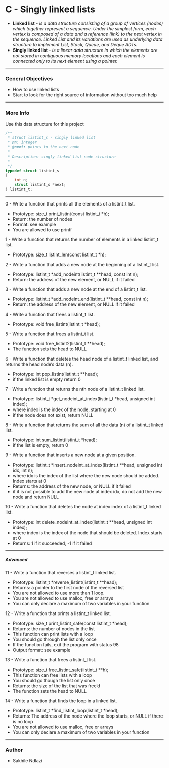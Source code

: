 # C - Singly linked lists # 
* **Linked list** *- is a data structure consisting of a group of vertices (nodes) which together represent a sequence. Under the simplest form, each vertex is composed of a data and a reference (link) to the next vertex in the sequence. Linked List and its variations are used as underlying data structure to implement List, Stack, Queue, and Deque ADTs.*
* **Singly linked list** *- is a linear data structure in which the elements are not stored in contiguous memory locations and each element is connected only to its next element using a pointer.*

------

### General Objectives ###
 * How to use linked lists
 * Start to look for the right source of information without too much help

----
### More Info 
Use this data structure for this project
```c
/**
 * struct listint_s - singly linked list
 * @n: integer
 * @next: points to the next node
 *
 * Description: singly linked list node structure
 *
 */
typedef struct listint_s
{
    int n;
    struct listint_s *next;
} listint_t;
```

------

0 - Write a function that prints all the elements of a listint_t list.
 * Prototype: size_t print_listint(const listint_t *h);
 * Return: the number of nodes
 * Format: see example
 * You are allowed to use printf

1 - Write a function that returns the number of elements in a linked listint_t list.
 * Prototype: size_t listint_len(const listint_t *h);

2 - Write a function that adds a new node at the beginning of a listint_t list.
 * Prototype: listint_t *add_nodeint(listint_t **head, const int n);
 * Return: the address of the new element, or NULL if it failed

3 - Write a function that adds a new node at the end of a listint_t list.
 * Prototype: listint_t *add_nodeint_end(listint_t **head, const int n);
 * Return: the address of the new element, or NULL if it failed

4 - Write a function that frees a listint_t list.
 * Prototype: void free_listint(listint_t *head);

5 - Write a function that frees a listint_t list.
 * Prototype: void free_listint2(listint_t **head);
 * The function sets the head to NULL

6 - Write a function that deletes the head node of a listint_t linked list, and returns the head node’s data (n).
 * Prototype: int pop_listint(listint_t **head);
 * if the linked list is empty return 0

7 - Write a function that returns the nth node of a listint_t linked list.
 * Prototype: listint_t *get_nodeint_at_index(listint_t *head, unsigned int index);
 * where index is the index of the node, starting at 0
 * if the node does not exist, return NULL

8 - Write a function that returns the sum of all the data (n) of a listint_t linked list.
 * Prototype: int sum_listint(listint_t *head);
 * if the list is empty, return 0

9 - Write a function that inserts a new node at a given position.
 * Prototype: listint_t *insert_nodeint_at_index(listint_t **head, unsigned int idx, int n);
 * where idx is the index of the list where the new node should be added. Index starts at 0
 * Returns: the address of the new node, or NULL if it failed
 * if it is not possible to add the new node at index idx, do not add the new node and return NULL

10 - Write a function that deletes the node at index index of a listint_t linked list.
 * Prototype: int delete_nodeint_at_index(listint_t **head, unsigned int index);
 * where index is the index of the node that should be deleted. Index starts at 0
 * Returns: 1 if it succeeded, -1 if it failed

---
##### Advanced

11 - Write a function that reverses a listint_t linked list.
 * Prototype: listint_t *reverse_listint(listint_t **head);
 * Returns: a pointer to the first node of the reversed list
 * You are not allowed to use more than 1 loop.
 * You are not allowed to use malloc, free or arrays
 * You can only declare a maximum of two variables in your function

12 - Write a function that prints a listint_t linked list.
 * Prototype: size_t print_listint_safe(const listint_t *head);
 * Returns: the number of nodes in the list
 * This function can print lists with a loop
 * You should go through the list only once
 * If the function fails, exit the program with status 98
 * Output format: see example

13 - Write a function that frees a listint_t list.
 * Prototype: size_t free_listint_safe(listint_t **h);
 * This function can free lists with a loop
 * You should go though the list only once
 * Returns: the size of the list that was free’d
 * The function sets the head to NULL

14 - Write a function that finds the loop in a linked list.
 * Prototype: listint_t *find_listint_loop(listint_t *head);
 * Returns: The address of the node where the loop starts, or NULL if there is no loop
 * You are not allowed to use malloc, free or arrays
 * You can only declare a maximum of two variables in your function

------
### Author ###
* Sakhile Ndlazi
